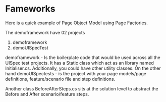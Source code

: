 # Fameworks

Here is a quick example of Page Object Model using Page Factories.

The demoframework have 02 projects 
  1. demoframework
  2. demoUISpecTest
 
demoframework - Is the boilerplate code that would be used across all the UISpec test projects.
It has a Static class which act as an library named Initialiser.cs. Additionally, you could have other utility classes.
On the other hand demoUISpectests - is the project with your page models/page definitions, feature/scenario file and step definitions.

Another class BeforeAfterSteps.cs sits at the solution level to abstract the Before and After scenario/feature steps.


 

